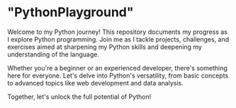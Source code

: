 # "PythonPlayground"

Welcome to my Python journey! This repository documents my progress as I explore Python programming. Join me as I tackle projects, challenges, and exercises aimed at sharpening my Python skills and deepening my understanding of the language.

Whether you're a beginner or an experienced developer, there's something here for everyone. Let's delve into Python's versatility, from basic concepts to advanced topics like web development and data analysis.


Together, let's unlock the full potential of Python! 